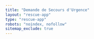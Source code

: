 ```yaml
---
title: "Demande de Secours d'Urgence"
layout: "rescue-app"
type: "rescue-app"
robots: "noindex, nofollow"
sitemap_exclude: true
---
```

